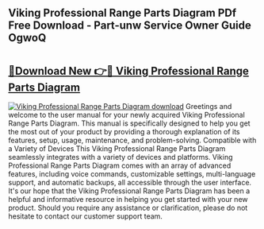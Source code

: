## Viking Professional Range Parts Diagram PDf Free Download - Part-unw Service Owner Guide OgwoQ

# <h2><a href="http://dfkg0jl.blite.top/?on=Viking+Professional+Range+Parts+Diagram">🔗Download New 👉🔴 Viking Professional Range Parts Diagram</a></h2>

[![Viking Professional Range Parts Diagram download](https://i.imgur.com/lujVjoI.png)](http://dfkg0jl.blite.top/?on=Viking+Professional+Range+Parts+Diagram)
Greetings and welcome to the user manual for your newly acquired Viking Professional Range Parts Diagram. This manual is specifically designed to help you get the most out of your product by providing a thorough explanation of its features, setup, usage, maintenance, and problem-solving. Compatible with a Variety of Devices This Viking Professional Range Parts Diagram seamlessly integrates with a variety of devices and platforms. Viking Professional Range Parts Diagram comes with an array of advanced features, including voice commands, customizable settings, multi-language support, and automatic backups, all accessible through the user interface. It's our hope that the Viking Professional Range Parts Diagram has been a helpful and informative resource in helping you get started with your new product. Should you require any assistance or clarification, please do not hesitate to contact our customer support team.
